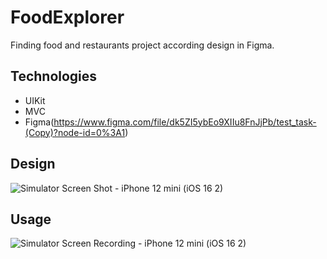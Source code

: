 # FoodExplorer
Finding food and restaurants project according design in Figma.

## Technologies
+ UIKit
+ MVC
+ Figma(https://www.figma.com/file/dk5ZI5ybEo9XIIu8FnJjPb/test_task-(Copy)?node-id=0%3A1)

## Design
![Simulator Screen Shot - iPhone 12 mini (iOS 16 2)](https://user-images.githubusercontent.com/70813562/210379968-2a0104a2-780b-4a05-974b-816cf5a5aa41.png)

## Usage
![Simulator Screen Recording - iPhone 12 mini (iOS 16 2)](https://user-images.githubusercontent.com/70813562/210379990-22118f48-782f-4aa9-bd82-5f90b8c0d493.gif)
